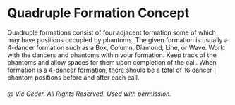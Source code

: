 
# Quadruple Formation Concept


Quadruple formations consist of four adjacent formation some of which
may have positions occupied by phantoms. The given formation is
usually a 4-dancer formation such as a Box, Column, Diamond, Line, or
Wave. Work with the dancers and phantoms within your formation. Keep
track of the phantoms and allow spaces for them upon completion of the
call. When formation is a 4-dancer formation, there should be a total
of 16 dancer | phantom positions before and after each call.

###### @ Vic Ceder. All Rights Reserved.  Used with permission.
